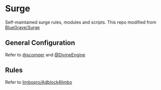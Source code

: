 # Surge
Self-maintained surge rules, modules and scripts. This repo modified from [BlueGrave/Surge](https://github.com/BlueGrave/Surge)

## General Configuration
Refer to  [@scomper](https://github.com/scomper/Surge) and  [@DivineEngine](https://github.com/DivineEngine/Profiles/tree/master/Surge)

## Rules
Refer to [limbopro/Adblock4limbo](https://github.com/limbopro/Adblock4limbo)

